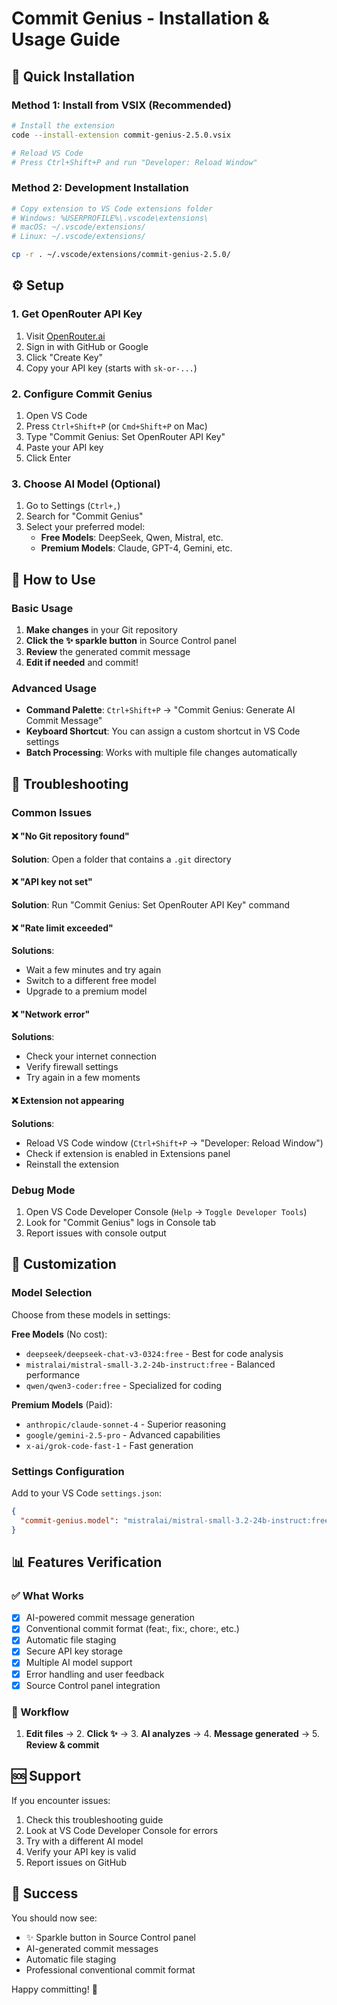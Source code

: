 # Commit Genius - Installation & Usage Guide

## 🚀 Quick Installation

### Method 1: Install from VSIX (Recommended)

```bash
# Install the extension
code --install-extension commit-genius-2.5.0.vsix

# Reload VS Code
# Press Ctrl+Shift+P and run "Developer: Reload Window"
```

### Method 2: Development Installation

```bash
# Copy extension to VS Code extensions folder
# Windows: %USERPROFILE%\.vscode\extensions\
# macOS: ~/.vscode/extensions/
# Linux: ~/.vscode/extensions/

cp -r . ~/.vscode/extensions/commit-genius-2.5.0/
```

## ⚙️ Setup

### 1. Get OpenRouter API Key

1. Visit [OpenRouter.ai](https://openrouter.ai/keys)
2. Sign in with GitHub or Google
3. Click "Create Key"
4. Copy your API key (starts with `sk-or-...`)

### 2. Configure Commit Genius

1. Open VS Code
2. Press `Ctrl+Shift+P` (or `Cmd+Shift+P` on Mac)
3. Type "Commit Genius: Set OpenRouter API Key"
4. Paste your API key
5. Click Enter

### 3. Choose AI Model (Optional)

1. Go to Settings (`Ctrl+,`)
2. Search for "Commit Genius"
3. Select your preferred model:
   - **Free Models**: DeepSeek, Qwen, Mistral, etc.
   - **Premium Models**: Claude, GPT-4, Gemini, etc.

## 🎯 How to Use

### Basic Usage

1. **Make changes** in your Git repository
2. **Click the ✨ sparkle button** in Source Control panel
3. **Review** the generated commit message
4. **Edit if needed** and commit!

### Advanced Usage

- **Command Palette**: `Ctrl+Shift+P` → "Commit Genius: Generate AI Commit Message"
- **Keyboard Shortcut**: You can assign a custom shortcut in VS Code settings
- **Batch Processing**: Works with multiple file changes automatically

## 🔧 Troubleshooting

### Common Issues

#### ❌ "No Git repository found"

**Solution**: Open a folder that contains a `.git` directory

#### ❌ "API key not set"

**Solution**: Run "Commit Genius: Set OpenRouter API Key" command

#### ❌ "Rate limit exceeded"

**Solutions**:

- Wait a few minutes and try again
- Switch to a different free model
- Upgrade to a premium model

#### ❌ "Network error"

**Solutions**:

- Check your internet connection
- Verify firewall settings
- Try again in a few moments

#### ❌ Extension not appearing

**Solutions**:

- Reload VS Code window (`Ctrl+Shift+P` → "Developer: Reload Window")
- Check if extension is enabled in Extensions panel
- Reinstall the extension

### Debug Mode

1. Open VS Code Developer Console (`Help` → `Toggle Developer Tools`)
2. Look for "Commit Genius" logs in Console tab
3. Report issues with console output

## 🎨 Customization

### Model Selection

Choose from these models in settings:

**Free Models** (No cost):

- `deepseek/deepseek-chat-v3-0324:free` - Best for code analysis
- `mistralai/mistral-small-3.2-24b-instruct:free` - Balanced performance
- `qwen/qwen3-coder:free` - Specialized for coding

**Premium Models** (Paid):

- `anthropic/claude-sonnet-4` - Superior reasoning
- `google/gemini-2.5-pro` - Advanced capabilities
- `x-ai/grok-code-fast-1` - Fast generation

### Settings Configuration

Add to your VS Code `settings.json`:

```json
{
  "commit-genius.model": "mistralai/mistral-small-3.2-24b-instruct:free"
}
```

## 📊 Features Verification

### ✅ What Works

- [x] AI-powered commit message generation
- [x] Conventional commit format (feat:, fix:, chore:, etc.)
- [x] Automatic file staging
- [x] Secure API key storage
- [x] Multiple AI model support
- [x] Error handling and user feedback
- [x] Source Control panel integration

### 🔄 Workflow

1. **Edit files** → 2. **Click ✨** → 3. **AI analyzes** → 4. **Message generated** → 5. **Review & commit**

## 🆘 Support

If you encounter issues:

1. Check this troubleshooting guide
2. Look at VS Code Developer Console for errors
3. Try with a different AI model
4. Verify your API key is valid
5. Report issues on GitHub

## 🎉 Success

You should now see:

- ✨ Sparkle button in Source Control panel
- AI-generated commit messages
- Automatic file staging
- Professional conventional commit format

Happy committing! 🚀
